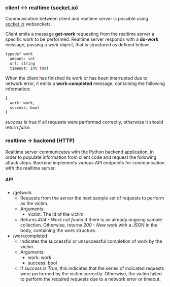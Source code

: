 ### client <-> realtime ([socket.io](http://socket.io/))

Communication between client and realtime server is possible using [socket.io](http://socket.io/) websockets.

Client emits a message **get-work** requesting from the realtime server a specific work to be performed. Realtime server responds with a **do-work** message, passing a *work* object, that is structured as defined below:
```sh
typedef work
  amount: int
  url: string
  timeout: int (ms)
```

When the client has finished its work or has been interrupted due to network error, it emits a **work-completed** message, containing the following information:
```sh
{
  work: work,
  success: bool
}
```
*success* is *true* if all requests were performed correctly, otherwise it should return *false*.


### realtime -> backend (HTTP)

Realtime server communicates with the Python backend application, in order to populate information from client code and request the following attack steps. Backend implements various API endpoints for communication with the realtime server.

##### API

- /getwork
    - Requests from the server the next sample set of requests to perform as the victim.
    - Arguments:
        - victim: The id of the victim.
    - Returns *404 - Work not found* if there is an already ongoing sample collection. Otherwise, returns *200 - New work* with a JSON in the body, containing the work structure.
- /workcompleted
    - Indicates the successful or unsuccessful completion of work by the victim.
    - Arguments:
        - work: work
        - success: bool
    - If *success* is *True*, this indicates that the series of indicated requests were performed by the victim correctly. Otherwise, the victim failed to perform the required requests due to a network error or timeout.
